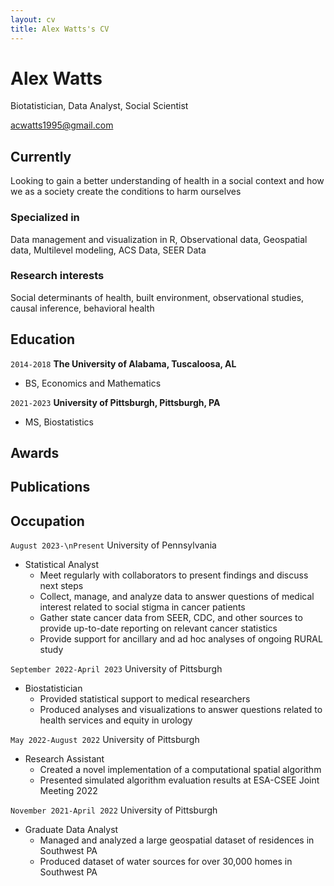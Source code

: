 ```yaml
---
layout: cv
title: Alex Watts's CV
---
```

# Alex Watts
Biotatistician, Data Analyst, Social Scientist

<div id="webaddress">
<a href="acwatts1995@gmail.com">acwatts1995@gmail.com</a>
</div>


## Currently

Looking to gain a better understanding of health in a social context and how we as a society create the conditions to harm ourselves

### Specialized in

Data management and visualization in R, Observational data, Geospatial data, Multilevel modeling, ACS Data, SEER Data


### Research interests

Social determinants of health, built environment, observational studies, causal inference, behavioral health


## Education

`2014-2018`
__The University of Alabama, Tuscaloosa, AL__

- BS, Economics and Mathematics

`2021-2023`
__University of Pittsburgh, Pittsburgh, PA__

- MS, Biostatistics




## Awards





## Publications

<!-- A list is also available [online](http://scholar.google.co.uk/citations?user=LTOTl0YAAAAJ) -->



## Occupation

`August 2023-\nPresent`
University of Pennsylvania

- Statistical Analyst
    - Meet regularly with collaborators to present findings and discuss next steps
    - Collect, manage, and analyze data to answer questions of medical interest related to social stigma in cancer patients
    - Gather state cancer data from SEER, CDC, and other sources to provide up-to-date reporting on relevant cancer statistics
    - Provide support for ancillary and ad hoc analyses of ongoing RURAL study


`September 2022-April 2023`
University of Pittsburgh

- Biostatistician
    - Provided statistical support to medical researchers
    - Produced analyses and visualizations to answer questions related to health services and equity in urology

`May 2022-August 2022`
University of Pittsburgh

- Research Assistant
    - Created a novel implementation of a computational spatial algorithm
    - Presented simulated algorithm evaluation results at ESA-CSEE Joint Meeting 2022

`November 2021-April 2022`
University of Pittsburgh

- Graduate Data Analyst
    - Managed and analyzed a large geospatial dataset of residences in Southwest PA
    - Produced dataset of water sources for over 30,000 homes in Southwest PA


<!-- ### Footer

Last updated: May 2013 -->


